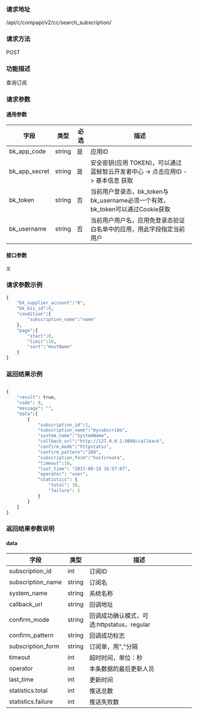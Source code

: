 
### 请求地址

/api/c/compapi/v2/cc/search_subscription/



### 请求方法

POST


### 功能描述

查询订阅

### 请求参数


#### 通用参数

| 字段 | 类型 | 必选 |  描述 |
|-----------|------------|--------|------------|
| bk_app_code  |  string    | 是 | 应用ID     |
| bk_app_secret|  string    | 是 | 安全密钥(应用 TOKEN)，可以通过 蓝鲸智云开发者中心 -&gt; 点击应用ID -&gt; 基本信息 获取 |
| bk_token     |  string    | 否 | 当前用户登录态，bk_token与bk_username必须一个有效，bk_token可以通过Cookie获取 |
| bk_username  |  string    | 否 | 当前用户用户名，应用免登录态验证白名单中的应用，用此字段指定当前用户 |

#### 接口参数

    无

### 请求参数示例

```python
{
    "bk_supplier_account":"0",
    "bk_biz_id":0,
    "condition":{
        "subscription_name":"name"
    },
    "page":{
        "start":0,
        "limit":10,
        "sort":"HostName"
    }
}
```

### 返回结果示例

```python

{
    "result": true,
    "code": 0,
    "message": "",
    "data":[
   		{
   			"subscription_id":1,
   			"subscription_name":"mysubscribe",
   			"system_name":"SystemName",
   			"callback_url":"http://127.0.0.1:8080/callback",
   			"confirm_mode":"httpstatus",
   			"confirm_pattern":"200",
   			"subscription_form":"hostcreate",
   			"timeout":10,
   			"last_time": "2017-09-19 16:57:07",
   			"operator": "user",
   			"statistics": {
   				"total": 30,
   				"failure": 2
   			}
   		}
    ]
}
```

### 返回结果参数说明

#### data

| 字段                 | 类型      | 描述                                       |
|----------------------|-----------|--------------------------------------------|
| subscription_id      | int       | 订阅ID                                     |
| subscription_name    | string    | 订阅名                                     |
| system_name          | string    | 系统名称                                   |
| callback_url         | string    | 回调地址                                   |
| confirm_mode         | string    | 回调成功确认模式，可选:httpstatus，regular |
| confirm_pattern      | string    | 回调成功标志                               |
| subscription_form    | string    | 订阅单，用","分隔                          |
| timeout              | int       | 超时时间，单位：秒                         |
| operator             | int       | 本条数据的最后更新人员                     |
| last_time            | int       | 更新时间                                   |
| statistics.total     | int       | 推送总数                                   |
| statistics.failure   | int       | 推送失败数                                 |